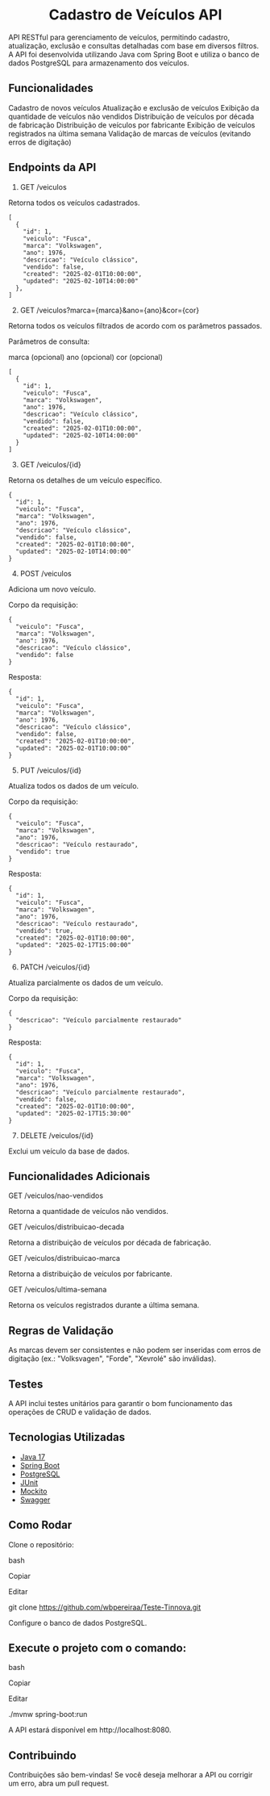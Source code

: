 <h1 align="center">Cadastro de Veículos API</h1>

API RESTful para gerenciamento de veículos, permitindo cadastro, atualização, exclusão e consultas detalhadas com base em diversos filtros. A API foi desenvolvida utilizando Java com Spring Boot e utiliza o banco de dados PostgreSQL para armazenamento dos veículos.


## Funcionalidades

Cadastro de novos veículos
Atualização e exclusão de veículos
Exibição da quantidade de veículos não vendidos
Distribuição de veículos por década de fabricação
Distribuição de veículos por fabricante
Exibição de veículos registrados na última semana
Validação de marcas de veículos (evitando erros de digitação)

## Endpoints da API
1. GET /veiculos

Retorna todos os veículos cadastrados.

```
[
  {
    "id": 1,
    "veiculo": "Fusca",
    "marca": "Volkswagen",
    "ano": 1976,
    "descricao": "Veículo clássico",
    "vendido": false,
    "created": "2025-02-01T10:00:00",
    "updated": "2025-02-10T14:00:00"
  },
]
```

2. GET /veiculos?marca={marca}&ano={ano}&cor={cor}

Retorna todos os veículos filtrados de acordo com os parâmetros passados.

Parâmetros de consulta:

marca (opcional)
ano (opcional)
cor (opcional)
```
[
  {
    "id": 1,
    "veiculo": "Fusca",
    "marca": "Volkswagen",
    "ano": 1976,
    "descricao": "Veículo clássico",
    "vendido": false,
    "created": "2025-02-01T10:00:00",
    "updated": "2025-02-10T14:00:00"
  }
]
```

3. GET /veiculos/{id}

Retorna os detalhes de um veículo específico.
```
{
  "id": 1,
  "veiculo": "Fusca",
  "marca": "Volkswagen",
  "ano": 1976,
  "descricao": "Veículo clássico",
  "vendido": false,
  "created": "2025-02-01T10:00:00",
  "updated": "2025-02-10T14:00:00"
}
```

4. POST /veiculos

Adiciona um novo veículo.

Corpo da requisição:
```
{
  "veiculo": "Fusca",
  "marca": "Volkswagen",
  "ano": 1976,
  "descricao": "Veículo clássico",
  "vendido": false
}
```
Resposta:
```
{
  "id": 1,
  "veiculo": "Fusca",
  "marca": "Volkswagen",
  "ano": 1976,
  "descricao": "Veículo clássico",
  "vendido": false,
  "created": "2025-02-01T10:00:00",
  "updated": "2025-02-01T10:00:00"
}
```

5. PUT /veiculos/{id}

Atualiza todos os dados de um veículo.

Corpo da requisição:
```
{
  "veiculo": "Fusca",
  "marca": "Volkswagen",
  "ano": 1976,
  "descricao": "Veículo restaurado",
  "vendido": true
}
```
Resposta:
```
{
  "id": 1,
  "veiculo": "Fusca",
  "marca": "Volkswagen",
  "ano": 1976,
  "descricao": "Veículo restaurado",
  "vendido": true,
  "created": "2025-02-01T10:00:00",
  "updated": "2025-02-17T15:00:00"
}
```

6. PATCH /veiculos/{id}

Atualiza parcialmente os dados de um veículo.

Corpo da requisição:
```
{
  "descricao": "Veículo parcialmente restaurado"
}
```
Resposta:
```
{
  "id": 1,
  "veiculo": "Fusca",
  "marca": "Volkswagen",
  "ano": 1976,
  "descricao": "Veículo parcialmente restaurado",
  "vendido": false,
  "created": "2025-02-01T10:00:00",
  "updated": "2025-02-17T15:30:00"
}
```

7. DELETE /veiculos/{id}

Exclui um veículo da base de dados.


## Funcionalidades Adicionais

GET /veiculos/nao-vendidos

Retorna a quantidade de veículos não vendidos.


GET /veiculos/distribuicao-decada

Retorna a distribuição de veículos por década de fabricação.


GET /veiculos/distribuicao-marca

Retorna a distribuição de veículos por fabricante.


GET /veiculos/ultima-semana

Retorna os veículos registrados durante a última semana.


## Regras de Validação

As marcas devem ser consistentes e não podem ser inseridas com erros de digitação (ex.: "Volksvagen", "Forde", "Xevrolé" são inválidas).

## Testes

A API inclui testes unitários para garantir o bom funcionamento das operações de CRUD e validação de dados.

## Tecnologias Utilizadas
- [Java 17 ](https://www.java.com/pt-BR/download/manual.jsp)
- [Spring Boot](https://spring.io/projects/spring-boot)
- [PostgreSQL](https://www.postgresql.org/download/)
- [JUnit](https://junit.org/junit5/)
- [Mockito](https://site.mockito.org/)
- [Swagger](https://swagger.io/docs/)

## Como Rodar
Clone o repositório:

bash

Copiar

Editar

git clone https://github.com/wbpereiraa/Teste-Tinnova.git

Configure o banco de dados PostgreSQL.

## Execute o projeto com o comando:

bash

Copiar

Editar

./mvnw spring-boot:run

A API estará disponível em http://localhost:8080.

## Contribuindo
Contribuições são bem-vindas! Se você deseja melhorar a API ou corrigir um erro, abra um pull request.

